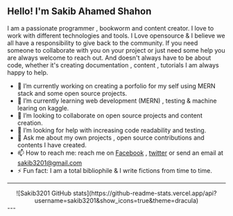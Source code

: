 ## Hello! I'm Sakib Ahamed Shahon

I am a passionate programmer , bookworm and content creator. I love to work with different technologies and tools. I Love opensource & I believe we all have a responsibility to give back to the community. If you need someone to collaborate with you on your project or just need some help you are always welcome to reach out. And doesn't always have to be about code, whether it's creating documentation , content , tutorials I am always happy to help. 

- 🔭 I’m currently working on creating a porfolio for my self using MERN stack and some open source projects.
- 🌱 I’m currently learning web development (MERN) , testing & machine learing on kaggle.
- 👯 I’m looking to collaborate on open source projects and content creation.
- 🤔 I’m looking for help with increasing code readability and testing. 
- 💬 Ask me about my own projects , open source contributions and contents I have created.
- 📫 How to reach me: reach me on [Facebook](https://www.facebook.com/sakib.shahon) , [twitter](https://twitter.com/SakibShahon) or send an email at sakib3201@gmail.com 
- ⚡ Fun fact: I am a total bibliophile & I write fictions from time to time.


---
<center>
![Sakib3201 GitHub stats](https://github-readme-stats.vercel.app/api?username=sakib3201&show_icons=true&theme=dracula)
</center>
---

